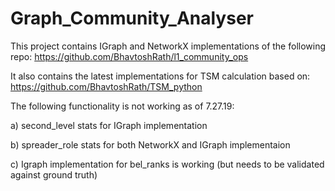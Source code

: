 # Graph_Community_Analyser

This project contains IGraph and NetworkX implementations of the following repo:
https://github.com/BhavtoshRath/l1_community_ops

It also contains the latest implementations for TSM calculation based on:
https://github.com/BhavtoshRath/TSM_python

The following functionality is not working as of 7.27.19:

a) second_level stats for IGraph implementation

b) spreader_role stats for both NetworkX and IGraph implementaion

c) Igraph implementation for bel_ranks is working (but needs to be validated against ground truth)
